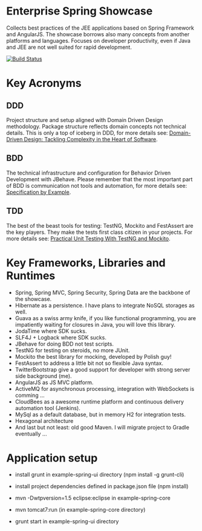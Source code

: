 # Enterprise Spring Showcase

Collects best practices of the JEE applications based on Spring Framework and AngularJS. 
The showcase borrows also many concepts from another platforms and languages. 
Focuses on developer productivity, even if Java and JEE are not well suited for rapid development.

[![Build Status](https://mkuthan.ci.cloudbees.com/job/Example%20Spring/badge/icon)](https://mkuthan.ci.cloudbees.com/job/Example%20Spring/)

# Key Acronyms

## DDD

Project structure and setup aligned with Domain Driven Design methodology. Package structure reflects domain concepts not technical details. This is only a top of iceberg in DDD, for more details see: [Domain-Driven Design: Tackling Complexity in the Heart of Software](http://www.goodreads.com/book/show/179133.Domain_Driven_Design).

## BDD

The technical infrastructure and configuration for Behavior Driven Development with JBehave. Please remember that the most important part of BDD is communication not tools and automation, for more details see: [Specification by Example](http://www.goodreads.com/book/show/10288718-specification-by-example).

## TDD

The best of the beast tools for testing: TestNG, Mockito and FestAssert are the key players. They make the tests first class citizen in your projects. For more details see: [Practical Unit Testing With TestNG and Mockito](http://www.goodreads.com/book/show/15737558-practical-unit-testing-with-testng-and-mockito).

# Key Frameworks, Libraries and Runtimes

* Spring, Spring MVC, Spring Security, Spring Data are the backbone of the showcase.
* Hibernate as a persistence. I have plans to integrate NoSQL storages as well.
* Guava as a swiss army knife, if you like functional programming, you are impatiently waiting for closures in Java, you will love this library.
* JodaTime where SDK sucks.
* SLF4J + Logback where SDK sucks.
* JBehave for doing BDD not test scripts.
* TestNG for testing on steroids, no more JUnit. 
* Mockito the best library for mocking, developed by Polish guy!
* FestAssert to address a little bit not so flexible Java syntax.
* TwitterBootstrap give a good support for developer with strong server side background (me).
* AngularJS as JS MVC platform.
* ActiveMQ for asynchronous processing, integration with WebSockets is comming ...
* CloudBees as a awesome runtime platform and continuous delivery automation tool (Jenkins).
* MySql as a default database, but in memory H2 for integration tests. 
* Hexagonal architecture
* And last but not least: old good Maven. I will migrate project to Gradle eventually ...

# Application setup
* install grunt in example-spring-ui directory (npm install -g grunt-cli)
* install project dependencies defined in package.json file (npm install)
* mvn -Dwtpversion=1.5 eclipse:eclipse in example-spring-core

* mvn tomcat7:run (in example-spring-core directory)
* grunt start in example-spring-ui directory